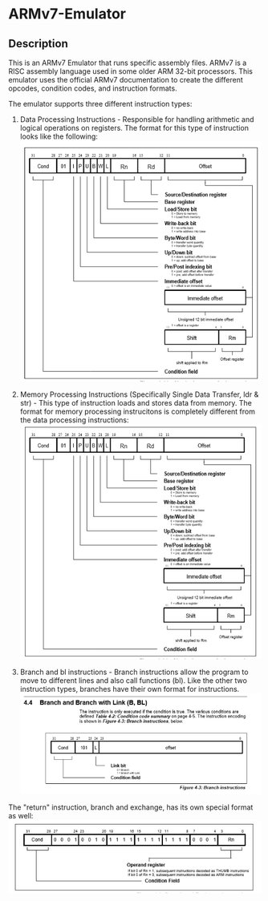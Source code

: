 # ARMv7-Emulator

## Description
This is an ARMv7 Emulator that runs specific assembly files. ARMv7 is a RISC assembly language used in some older ARM 32-bit processors. This emulator uses the official ARMv7 documentation to create the different opcodes, condition codes, and instruction formats.

The emulator supports three different instruction types: 

1) Data Processing Instructions - Responsible for handling arithmetic and logical operations on registers. The format for this type of instruction looks like the following:
![screenshot](data_processing_format.PNG)

2) Memory Processing Instructions (Specifically Single Data Transfer, ldr & str) - This type of instruction loads and stores data
from memory. The format for memory processing instrucitons is completely different from the data processing instructions:
![screenshot](load_and_store.PNG)

3) Branch and bl instructions - Branch instructions allow the program to move to different lines and also call functions (bl). Like the other two instruction types, branches have their own format for instructions. 
![screenshot](branch_and_bl.PNG)

  The "return" instruction, branch and exchange, has its own special format as well:
  ![screenshot](bx_format.PNG)

